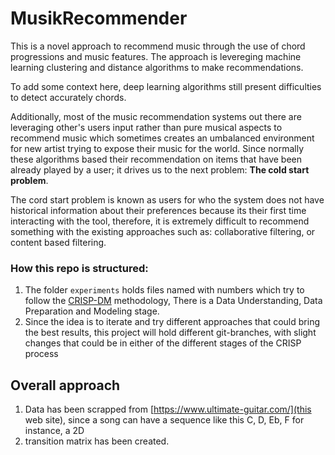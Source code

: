 # MusikRecommender

This is a novel approach to recommend music through the use of chord progressions and music features.
The approach is levereging machine learning clustering and distance algorithms to make recommendations. 

To add some context here, deep learning algorithms still present difficulties to detect accurately chords.

Additionally, most of the music recommendation systems out there are leveraging other's users input rather than pure musical aspects to recommend music
which sometimes creates an umbalanced environment for new artist trying to expose their music for the world. Since normally these algorithms 
based their recommendation on items that have been already played by a user; it drives us to the next problem: **The cold start problem**.

The cord start problem is known as users for who the system does not have historical information about their preferences because its their first time
interacting with the tool, therefore, it is extremely difficult to recommend something with the existing approaches such as: collaborative filtering, 
or content based filtering.


### How this repo is structured:

1. The folder `experiments` holds files named with numbers which try to follow the [CRISP-DM](https://en.wikipedia.org/wiki/Cross-industry_standard_process_for_data_mining) methodology,
   There is a Data Understanding, Data Preparation and Modeling stage.
2. Since the idea is to iterate and try different approaches that could bring the best results, this project will hold different git-branches, with slight changes
   that could be in either of the different stages of the CRISP process


## Overall approach

1. Data has been scrapped from [https://www.ultimate-guitar.com/](this web site), since a song can have a sequence like this C, D, Eb, F for instance, a 2D 
2. transition matrix has been created.
